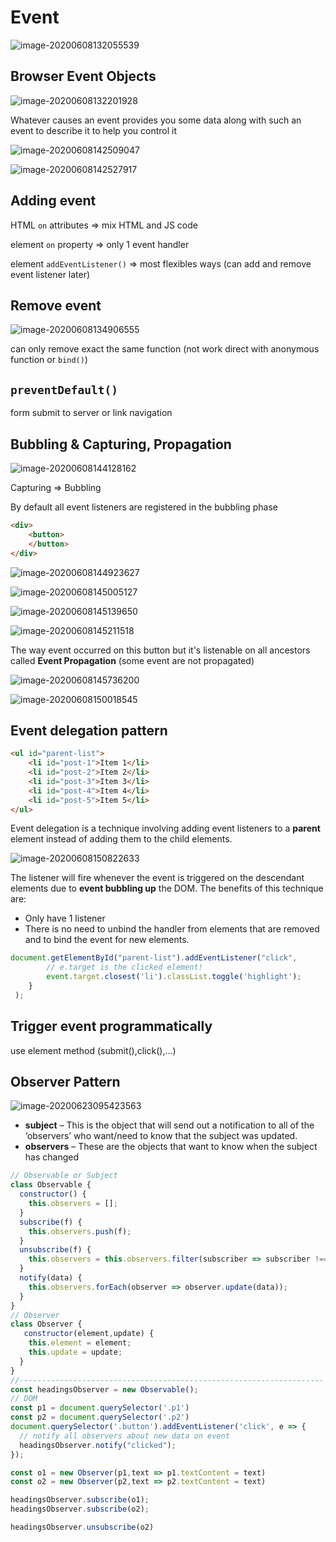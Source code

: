 # Event

![image-20200608132055539](assets/JS_Event/image-20200608132055539.png)

## Browser Event Objects

![image-20200608132201928](assets/JS_Event/image-20200608132201928.png)

Whatever causes an event provides you some data along with such an event to describe it to help you control it

![image-20200608142509047](assets/JS_Event/image-20200608142509047.png)

![image-20200608142527917](assets/JS_Event/image-20200608142527917.png)

## Adding event

HTML `on` attributes => mix HTML and JS code

element `on` property => only 1 event handler

element `addEventListener()` => most flexibles ways (can add and remove event listener later)

## Remove event

![image-20200608134906555](assets/JS_Event/image-20200608134906555.png)

can only remove exact the same function (not work direct with anonymous function or `bind()`)

## `preventDefault()`

form submit to server or link navigation

## Bubbling & Capturing, Propagation

![image-20200608144128162](assets/JS_Event/image-20200608144128162.png)

Capturing => Bubbling

By default all event listeners are registered in the bubbling phase 

```html
<div>
    <button>
    </button>
</div>
```

![image-20200608144923627](assets/JS_Event/image-20200608144923627.png)

![image-20200608145005127](assets/JS_Event/image-20200608145005127.png)

![image-20200608145139650](assets/JS_Event/image-20200608145139650.png)

![image-20200608145211518](assets/JS_Event/image-20200608145211518.png)

The way event occurred on this button but it's listenable on all ancestors called **Event Propagation** (some event are not propagated)

![image-20200608145736200](assets/JS_Event/image-20200608145736200.png)

![image-20200608150018545](assets/JS_Event/image-20200608150018545.png)

## Event delegation pattern

```html
<ul id="parent-list">
	<li id="post-1">Item 1</li>
	<li id="post-2">Item 2</li>
	<li id="post-3">Item 3</li>
	<li id="post-4">Item 4</li>
	<li id="post-5">Item 5</li>
</ul>
```

Event delegation is a technique involving adding event listeners to a **parent** element instead of adding them to the child elements. 

![image-20200608150822633](assets/JS_Event/image-20200608150822633.png)

The listener will fire whenever the event is triggered on the descendant elements due to **event bubbling up** the DOM. The benefits of this technique are:

- Only have 1 listener
- There is no need to unbind the handler from elements that are removed and to bind the event for new elements.

```js
document.getElementById("parent-list").addEventListener("click", 			function(e) {
		// e.target is the clicked element!
   		event.target.closest('li').classList.toggle('highlight');
    }
 );
```

## Trigger event programmatically

use element method (submit(),click(),...)

## Observer Pattern

![image-20200623095423563](assets/JS_Event/image-20200623095423563.png)

- **subject** – This is the object that will send out a notification to all of the ‘observers’ who want/need to know that the subject was updated.
- **observers** – These are the objects that want to know when the subject has changed

```js
// Observable or Subject
class Observable {
  constructor() {
    this.observers = [];
  }
  subscribe(f) {
    this.observers.push(f);
  }
  unsubscribe(f) {
    this.observers = this.observers.filter(subscriber => subscriber !== f);
  }
  notify(data) {
    this.observers.forEach(observer => observer.update(data));
  }
}
// Observer
class Observer {
   constructor(element,update) {
    this.element = element;
    this.update = update;
  }
}
//--------------------------------------------------------------------
const headingsObserver = new Observable();
// DOM 
const p1 = document.querySelector('.p1')
const p2 = document.querySelector('.p2')
document.querySelector('.button').addEventListener('click', e => {
  // notify all observers about new data on event
  headingsObserver.notify("clicked");
});

const o1 = new Observer(p1,text => p1.textContent = text)
const o2 = new Observer(p2,text => p2.textContent = text)

headingsObserver.subscribe(o1);
headingsObserver.subscribe(o2);

headingsObserver.unsubscribe(o2)
```

